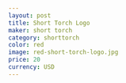 ```yaml
---
layout: post
title: Short Torch Logo
maker: short torch
category: shorttorch
color: red 
image: red-short-torch-logo.jpg
price: 20 
currency: USD
---
```

